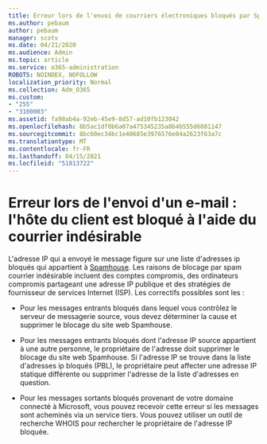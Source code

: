```yaml
---
title: Erreur lors de l'envoi de courriers électroniques bloqués par SpamHaus
ms.author: pebaum
author: pebaum
manager: scotv
ms.date: 04/21/2020
ms.audience: Admin
ms.topic: article
ms.service: o365-administration
ROBOTS: NOINDEX, NOFOLLOW
localization_priority: Normal
ms.collection: Adm_O365
ms.custom:
- "255"
- "3100003"
ms.assetid: fa98ab4a-92eb-45e9-8d57-ad10fb123042
ms.openlocfilehash: 8b5ac1df0b6a07a475345235a8b4b555d6881147
ms.sourcegitcommit: 8bc60ec34bc1e40685e3976576e04a2623f63a7c
ms.translationtype: MT
ms.contentlocale: fr-FR
ms.lasthandoff: 04/15/2021
ms.locfileid: "51813722"
---
```

# <a name="error-sending-email-client-host-blocked-using-spamhaus"></a>Erreur lors de l'envoi d'un e-mail : l'hôte du client est bloqué à l'aide du courrier indésirable

L'adresse IP qui a envoyé le message figure sur une liste d'adresses ip bloqués qui appartient à [Spamhouse](https://go.microsoft.com/fwlink/p/?linkid=123245). Les raisons de blocage par spam courrier indésirable incluent des comptes compromis, des ordinateurs compromis partageant une adresse IP publique et des stratégies de fournisseur de services Internet (ISP). Les correctifs possibles sont les :
  
- Pour les messages entrants bloqués dans lequel vous contrôlez le serveur de messagerie source, vous devez déterminer la cause et supprimer le blocage du site web Spamhouse.

- Pour les messages entrants bloqués dont l'adresse IP source appartient à une autre personne, le propriétaire de l'adresse doit supprimer le blocage du site web Spamhouse. Si l'adresse IP se trouve dans la liste d'adresses ip bloqués (PBL), le propriétaire peut affecter une adresse IP statique différente ou supprimer l'adresse de la liste d'adresses en question.

- Pour les messages sortants bloqués provenant de votre domaine connecté à Microsoft, vous pouvez recevoir cette erreur si les messages sont acheminés via un service tiers. Vous pouvez utiliser un outil de recherche WHOIS pour rechercher le propriétaire de l'adresse IP bloquée.

